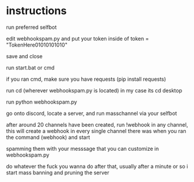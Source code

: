 # instructions 

run preferred selfbot

edit webhookspam.py and put your token inside of token = "TokenHere01010101010"

save and close

run start.bat or cmd

if you ran cmd, make sure you have requests (pip install requests)

run cd (wherever webhookspam.py is located) in my case its cd desktop

run python webhookspam.py

go onto discord, locate a server, and run masschannel via your selfbot

after around 20 channels have been created, run !webhook in any channel, this will create a webhook in every single channel there was when you ran the command (webhook) and start 

spamming them with your messsage that you can customize in webhookspam.py

do whatever the fuck you wanna do after that, usually after a minute or so i start mass banning and pruning the server
